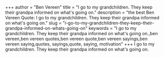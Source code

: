 +++
author = "Ben Vereen"
title = "I go to my grandchildren. They keep their grandpa informed on what's going on."
description = "the best Ben Vereen Quote: I go to my grandchildren. They keep their grandpa informed on what's going on."
slug = "i-go-to-my-grandchildren-they-keep-their-grandpa-informed-on-whats-going-on"
keywords = "I go to my grandchildren. They keep their grandpa informed on what's going on.,ben vereen,ben vereen quotes,ben vereen quote,ben vereen sayings,ben vereen saying,quotes, sayings,quote, saying, motivation"
+++
I go to my grandchildren. They keep their grandpa informed on what's going on.
